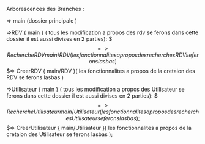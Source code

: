 Arborescences des Branches :

=> main (dossier principale )

=>RDV { main } ( tous les modification a propos des rdv se ferons dans cette dossier il est aussi divises en 2 parties):
$$$=> RechercheRDV { main/RDV }( les fonctionnalites a propos des recherches RDV se ferons lasbas )
$$$=> CreerRDV { main/RDV }( les fonctionnalites a propos de la cretaion des RDV se ferons lasbas )

=>Utilisateur { main } ( tous les modification a propos des Utilisateur se ferons dans cette dossier il est aussi divises en 2 parties):
$$$=> RechercheUtilisateur { main/Utilisateur }( les fonctionnalites a propos des recherches Utilisateur se ferons lasbas );
$$$=> CreerUtilisateur { main/Utilisateur }( les fonctionnalites a propos de la cretaion des Utilisateur se ferons lasbas );

